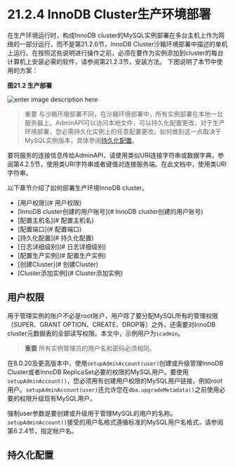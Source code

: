 # 21.2.4 InnoDB Cluster生产环境部署
在生产环境运行时，构成InnoDB cluster的MySQL实例部署在多台主机上作为网络的一部分运行，而不是第21.2.6节，InnoDB Cluster沙箱环境部署中描述的单机上运行。在按照这些说明进行操作之前，必须在要作为实例添加到cluster的每台计算机上安装必需的软件，请参阅第21.2.3节，安装方法。
下图说明了本节中使用的方案：

**图21.2 生产部署**

![enter image description here](https://dev.mysql.com/doc/refman/8.0/en/images/production_servers.png)

>重要
>与沙箱环境部署不同，在沙箱环境部署中，所有实例部署在本地一台服务器上，AdminAPI可以访问本地文件，可以持久化配置更改，对于生产环境部署，您必需持久化实例上的任意配置更改。如何做到这一点取决于MySQL实例版本，具体参阅[持久化配置](#持久化配置)。

要将服务的连接信息传给AdminAPI，请使用类似URI连接字符串或数据字典，参阅第4.2.5节，使用类URI字符串或者键值对连接服务端。在此文档中，使用类URI字符串。

以下章节介绍了如何部署生产环境InnoDB cluster。

- [用户权限](# 用户权限)
- [InnoDB cluster创建的用户账号](# InnoDB cluster创建的用户账号)
- [配置主机名](# 配置主机名)
- [配置端口](# 配置端口)
- [持久化配置](# 持久化配置)
- [日志详细级别](# 日志详细级别)
- [配置生产实例](# 配置生产实例)
- [创建Cluster](# 创建Cluster)
- [Cluster添加实例](# Cluster添加实例)

## 用户权限
用于管理实例的账户不必是root账户，用户除了要分配MySQL所有的管理权限（SUPER、GRANT OPTION、CREATE、DROP等）之外，还需要对InnoDB cluster元数据表的全部读写权限。本文中，示例用户为`icadmin`。
>**重要**
>所有实例管理员的用户名和密码必须相同。

在8.0.20及更高版本中，使用`setupAdminAccount(user)`创建或升级管理InnoDB Cluster或者InnoDB ReplicaSet必要的权限的MySQL用户。要使用`setupAdminAccount()`，您必须用有创建用户权限的MySQL用户链接，例如root用户。`setupAdminAccount(user)`还允许您在`dba.upgradeMetadata()`之前使用必要的权限升级现有MySQL用户。

强制user参数是要创建或升级用于管理MySQL的用户的名称。`setupAdminAccount()`接受的用户名格式遵循标准的MySQL用户名格式，请参阅第6.2.4节，指定帐户名。
## 持久化配置 
